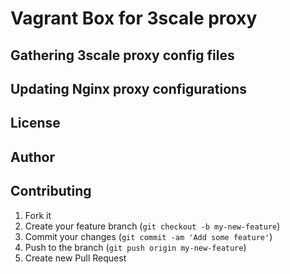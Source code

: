 Vagrant Box for 3scale proxy
============================

## Gathering 3scale proxy config files

## Updating Nginx proxy configurations

## License

## Author

## Contributing

1. Fork it
2. Create your feature branch (`git checkout -b my-new-feature`)
3. Commit your changes (`git commit -am 'Add some feature'`)
4. Push to the branch (`git push origin my-new-feature`)
5. Create new Pull Request
